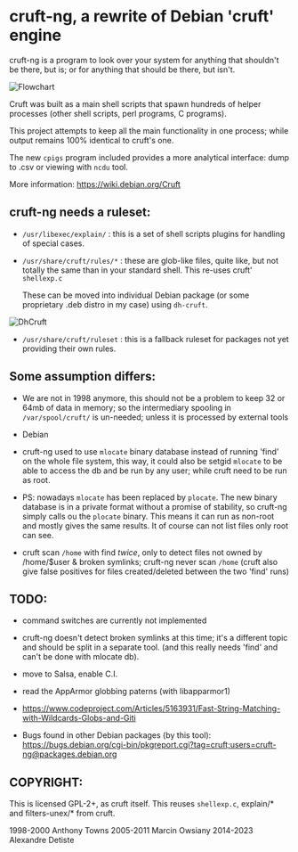 cruft-ng, a rewrite of Debian 'cruft' engine
============================================

cruft-ng is a program to look over your system for anything that shouldn't
be there, but is; or for anything that should be there, but isn't.

![Flowchart](flow.png)

Cruft was built as a main shell scripts that spawn
hundreds of helper processes (other shell scripts,
perl programs, C programs).

This project attempts to keep all the main functionality in one process;
while output remains 100% identical to cruft's one.

The new `cpigs` program included provides a more
analytical interface: dump to .csv or viewing with `ncdu` tool.

More information: https://wiki.debian.org/Cruft

cruft-ng needs a ruleset:
-------------------------

* `/usr/libexec/explain/` : this is a set of shell scripts
  plugins for handling of special cases.

* `/usr/share/cruft/rules/*` : these are glob-like files,
  quite like, but not totally the same than in your
  standard shell. This re-uses cruft' `shellexp.c`

  These can be moved into individual Debian package
  (or some proprietary .deb distro in my case)
  using `dh-cruft`.

![DhCruft](debhelper.png)

* `/usr/share/cruft/ruleset` : this is a fallback
  ruleset for packages not yet providing their own rules.

Some assumption differs:
------------------------

* We are not in 1998 anymore, this should not be a problem
  to keep 32 or 64mb of data in memory;
  so the intermediary spooling in `/var/spool/cruft/`
  is un-needed; unless it is processed by external tools

* Debian

* cruft-ng used to use `mlocate` binary database instead of
  running 'find' on the whole file system,
  this way, it could also be setgid `mlocate` to be
  able to access the db and be run by any user;
  while cruft need to be run as root.

* PS: nowadays `mlocate` has been replaced by `plocate`.
  The new binary database is in a private format
  without a promise of stability,
  so cruft-ng simply calls ou the `plocate` binary.
  This means it can run as non-root and mostly gives
  the same results. It of course can not list
  files only root can see.

* cruft scan `/home` with find *twice*, only to detect
  files not owned by /home/$user & broken symlinks;
  cruft-ng never scan `/home`
  (cruft also give false positives for files
  created/deleted between the two 'find' runs)

TODO:
-----

 * command switches are currently not implemented

 * cruft-ng doesn't detect broken symlinks at this time;
   it's a different topic and should be split in a
   separate tool. (and this really needs 'find'
   and can't be done with mlocate db).

 * move to Salsa, enable C.I.

 * read the AppArmor globbing paterns (with libapparmor1)

 * https://www.codeproject.com/Articles/5163931/Fast-String-Matching-with-Wildcards-Globs-and-Giti

 * Bugs found in other Debian packages (by this tool):
   https://bugs.debian.org/cgi-bin/pkgreport.cgi?tag=cruft;users=cruft-ng@packages.debian.org

COPYRIGHT:
----------

This is licensed GPL-2+, as cruft itself.
This reuses `shellexp.c`, explain/*  and filters-unex/* from cruft.

1998-2000 Anthony Towns
2005-2011 Marcin Owsiany
2014-2023 Alexandre Detiste
